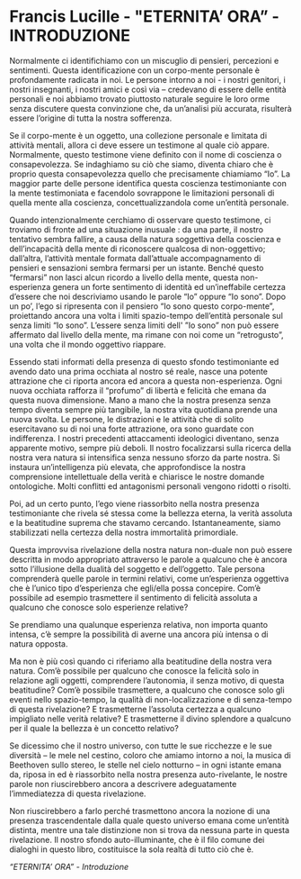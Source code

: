 # Francis Lucille - "ETERNITA’ ORA” - INTRODUZIONE

Normalmente ci identifichiamo con un miscuglio di pensieri, percezioni e sentimenti. Questa identificazione con un corpo-mente personale è profondamente radicata in noi. Le persone intorno a noi - i nostri genitori, i nostri insegnanti, i nostri amici e così via – credevano di essere delle entità personali e noi abbiamo trovato piuttosto naturale seguire le loro orme senza discutere questa convinzione che, da un’analisi più accurata, risulterà essere l’origine di tutta la nostra sofferenza.

Se il corpo-mente è un oggetto, una collezione personale e limitata di attività mentali, allora ci deve essere un testimone al quale ciò appare. Normalmente, questo testimone viene definito con il nome di coscienza o consapevolezza. Se indaghiamo su ciò che siamo, diventa chiaro che è proprio questa consapevolezza quello che precisamente chiamiamo “Io”. La maggior parte delle persone identifica questa coscienza testimoniante con la mente testimoniata e facendolo sovrappone le limitazioni personali di quella mente alla coscienza, concettualizzandola come un’entità personale.

Quando intenzionalmente cerchiamo di osservare questo testimone, ci troviamo di fronte ad una situazione inusuale : da una parte, il nostro tentativo sembra fallire, a causa della natura soggettiva della coscienza e dell’incapacità della mente di riconoscere qualcosa di non-oggettivo; dall’altra, l’attività mentale formata dall’attuale accompagnamento di pensieri e sensazioni sembra fermarsi per un istante. Benché questo “fermarsi” non lasci alcun ricordo a livello della mente, questa non-esperienza genera un forte sentimento di identità ed un’ineffabile certezza d’essere che noi descriviamo usando le parole “Io” oppure “Io sono”. Dopo un po’, l’ego si ripresenta con il pensiero “Io sono questo corpo-mente”, proiettando ancora una volta i limiti spazio-tempo dell’entità personale sul senza limiti “Io sono”. L’essere senza limiti dell' ”Io sono” non può essere affermato dal livello della mente, ma rimane con noi come un “retrogusto”, una volta che il mondo oggettivo riappare.

Essendo stati informati della presenza di questo sfondo testimoniante ed avendo dato una prima occhiata al nostro sé reale, nasce una potente attrazione che ci riporta ancora ed ancora a questa non-esperienza. Ogni nuova occhiata rafforza il “profumo” di libertà e felicità che emana da questa nuova dimensione. Mano a mano che la nostra presenza senza tempo diventa sempre più tangibile, la nostra vita quotidiana prende una nuova svolta. Le persone, le distrazioni e le attività che di solito esercitavano su di noi una forte attrazione, ora sono guardate con indifferenza. I nostri precedenti attaccamenti ideologici diventano, senza apparente motivo, sempre più deboli. Il nostro focalizzarsi sulla ricerca della nostra vera natura si intensifica senza nessuno sforzo da parte nostra. Si instaura un’intelligenza più elevata, che approfondisce la nostra comprensione intellettuale della verità e chiarisce le nostre domande ontologiche. Molti conflitti ed antagonismi personali vengono ridotti o risolti.

Poi, ad un certo punto, l’ego viene riassorbito nella nostra presenza testimoniante che rivela sé stessa come la bellezza eterna, la verità assoluta e la beatitudine suprema che stavamo cercando. Istantaneamente, siamo stabilizzati nella certezza della nostra immortalità primordiale.

Questa improvvisa rivelazione della nostra natura non-duale non può essere descritta in modo appropriato attraverso le parole a qualcuno che è ancora sotto l’illusione della dualità del soggetto e dell’oggetto. Tale persona comprenderà quelle parole in termini relativi, come un’esperienza oggettiva che è l’unico tipo d’esperienza che egli/ella possa concepire. Com’è possibile ad esempio trasmettere il sentimento di felicità assoluta a qualcuno che conosce solo esperienze relative?

Se prendiamo una qualunque esperienza relativa, non importa quanto intensa, c’è sempre la possibilità di averne una ancora più intensa o di natura opposta.

Ma non è più così quando ci riferiamo alla beatitudine della nostra vera natura. Com’è possibile per qualcuno che conosce la felicità solo in relazione agli oggetti, comprendere l’autonomia, il senza motivo, di questa beatitudine? Com’è possibile trasmettere, a qualcuno che conosce solo gli eventi nello spazio-tempo, la qualità di non-localizzazione e di senza-tempo di questa rivelazione? E trasmetterne l’assoluta certezza a qualcuno impigliato nelle verità relative? E trasmetterne il divino splendore a qualcuno per il quale la bellezza è un concetto relativo?

Se dicessimo che il nostro universo, con tutte le sue ricchezze e le sue diversità – le mele nel cestino, coloro che amiamo intorno a noi, la musica di Beethoven sullo stereo, le stelle nel cielo notturno – in ogni istante emana da, riposa in ed è riassorbito nella nostra presenza auto-rivelante, le nostre parole non riuscirebbero ancora a descrivere adeguatamente l’immediatezza di questa rivelazione.

Non riuscirebbero a farlo perché trasmettono ancora la nozione di una presenza trascendentale dalla quale questo universo emana come un’entità distinta, mentre una tale distinzione non si trova da nessuna parte in questa rivelazione. Il nostro sfondo auto-illuminante, che è il filo comune dei dialoghi in questo libro, costituisce la sola realtà di tutto ciò che è.

_“ETERNITA’ ORA” - Introduzione_